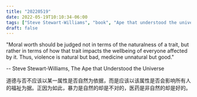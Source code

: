 ```yaml
---
title: "20220519"
date: 2022-05-19T10:10:34-06:00
tags: ["Steve Stewart-Williams", "book", "Ape that understood the universe"]
draft: false
---
```


"Moral worth should be judged not in terms of the naturalness of a trait, but rather in terms of how that trait impacts the wellbeing of everyone affected by it. Thus, violence is natural but bad, medicine unnatural but good."

-- Steve Stewart-Williams, The Ape that Understood the Universe

道德与否不应该以某一属性是否自然为依据，而是应该以该属性是否会影响所有人的福祉为据。正因为如此，暴力是自然的却是不对的，医药是非自然的却是好的。

